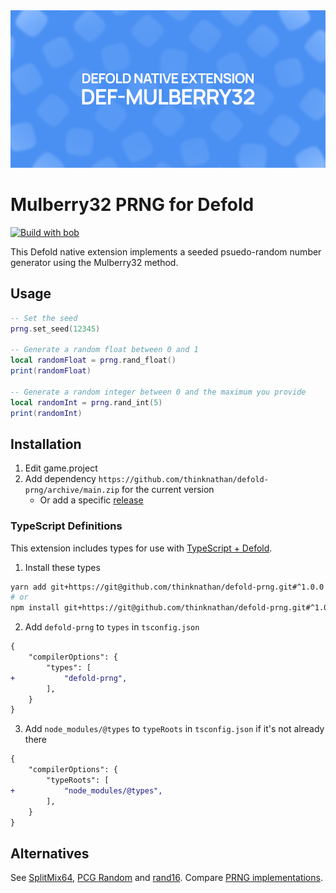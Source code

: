 <img src="_docs/def-mulberry32-x1.png" alt="Def-Mulberry32">

# Mulberry32 PRNG for Defold

[![Build with bob](https://github.com/thinknathan/defold-prng/actions/workflows/bob.yml/badge.svg)](https://github.com/thinknathan/defold-prng/actions/workflows/bob.yml)

This Defold native extension implements a seeded psuedo-random number generator using the Mulberry32 method.

## Usage

```lua
-- Set the seed
prng.set_seed(12345)

-- Generate a random float between 0 and 1
local randomFloat = prng.rand_float()
print(randomFloat)

-- Generate a random integer between 0 and the maximum you provide
local randomInt = prng.rand_int(5)
print(randomInt)
```

## Installation

1. Edit game.project
2. Add dependency `https://github.com/thinknathan/defold-prng/archive/main.zip` for the current version
   - Or add a specific [release](https://github.com/thinknathan/defold-prng/releases)

### TypeScript Definitions

This extension includes types for use with [TypeScript + Defold](https://ts-defold.dev/).

1. Install these types

```bash
yarn add git+https://git@github.com/thinknathan/defold-prng.git#^1.0.0 -D
# or
npm install git+https://git@github.com/thinknathan/defold-prng.git#^1.0.0 --save-dev
```

2. Add `defold-prng` to `types` in `tsconfig.json`

```diff
{
	"compilerOptions": {
		"types": [
+			"defold-prng",
		],
	}
}
```

3. Add `node_modules/@types` to `typeRoots` in `tsconfig.json` if it's not already there

```diff
{
	"compilerOptions": {
		"typeRoots": [
+			"node_modules/@types",
		],
	}
}
```

## Alternatives

See [SplitMix64](https://github.com/indiesoftby/defold-splitmix64), [PCG Random](https://github.com/selimanac/defold-random) and [rand16](https://github.com/wmc7n/rand16). Compare [PRNG implementations](https://github.com/bryc/code/blob/master/jshash/PRNGs.md).
